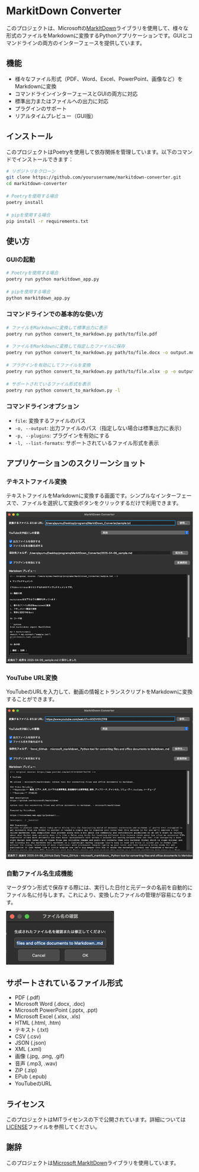 # MarkitDown Converter

このプロジェクトは、Microsoftの[MarkItDown](https://github.com/microsoft/markitdown)ライブラリを使用して、様々な形式のファイルをMarkdownに変換するPythonアプリケーションです。GUIとコマンドラインの両方のインターフェースを提供しています。

## 機能

- 様々なファイル形式（PDF、Word、Excel、PowerPoint、画像など）をMarkdownに変換
- コマンドラインインターフェースとGUIの両方に対応
- 標準出力またはファイルへの出力に対応
- プラグインのサポート
- リアルタイムプレビュー（GUI版）

## インストール

このプロジェクトはPoetryを使用して依存関係を管理しています。以下のコマンドでインストールできます：

```bash
# リポジトリをクローン
git clone https://github.com/yourusername/markitdown-converter.git
cd markitdown-converter

# Poetryを使用する場合
poetry install

# pipを使用する場合
pip install -r requirements.txt
```

## 使い方

### GUIの起動

```bash
# Poetryを使用する場合
poetry run python markitdown_app.py

# pipを使用する場合
python markitdown_app.py
```

### コマンドラインでの基本的な使い方

```bash
# ファイルをMarkdownに変換して標準出力に表示
poetry run python convert_to_markdown.py path/to/file.pdf

# ファイルをMarkdownに変換して指定したファイルに保存
poetry run python convert_to_markdown.py path/to/file.docx -o output.md

# プラグインを有効にしてファイルを変換
poetry run python convert_to_markdown.py path/to/file.xlsx -p -o output.md

# サポートされているファイル形式を表示
poetry run python convert_to_markdown.py -l
```

### コマンドラインオプション

- `file`: 変換するファイルのパス
- `-o, --output`: 出力ファイルのパス（指定しない場合は標準出力に表示）
- `-p, --plugins`: プラグインを有効にする
- `-l, --list-formats`: サポートされているファイル形式を表示

## アプリケーションのスクリーンショット

### テキストファイル変換

テキストファイルをMarkdownに変換する画面です。シンプルなインターフェースで、ファイルを選択して変換ボタンをクリックするだけで利用できます。

![テキストファイル変換画面](images/main_txt.png)

### YouTube URL変換

YouTubeのURLを入力して、動画の情報とトランスクリプトをMarkdownに変換することができます。

![YouTube URL変換画面](images/main_youtube.png)

### 自動ファイル名生成機能

マークダウン形式で保存する際には、実行した日付と元データの名前を自動的にファイル名に付与します。これにより、変換したファイルの管理が容易になります。

![自動ファイル名生成](images/filename.png)

## サポートされているファイル形式

- PDF (.pdf)
- Microsoft Word (.docx, .doc)
- Microsoft PowerPoint (.pptx, .ppt)
- Microsoft Excel (.xlsx, .xls)
- HTML (.html, .htm)
- テキスト (.txt)
- CSV (.csv)
- JSON (.json)
- XML (.xml)
- 画像 (.jpg, .png, .gif)
- 音声 (.mp3, .wav)
- ZIP (.zip)
- EPub (.epub)
- YouTubeのURL

## ライセンス

このプロジェクトはMITライセンスの下で公開されています。詳細については[LICENSE](LICENSE)ファイルを参照してください。

## 謝辞

このプロジェクトは[Microsoft MarkItDown](https://github.com/microsoft/markitdown)ライブラリを使用しています。
